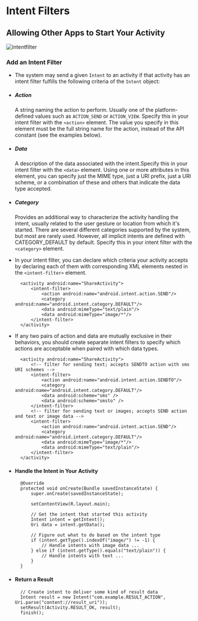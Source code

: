 # Intent Filters
## Allowing Other Apps to Start Your Activity

![intentfilter](https://tutorial.eyehunts.com//wp-content/uploads/2018/06/what-is-android-Intent-Filters-examples.png)

### Add an Intent Filter
- The system may send a given `Intent` to an activity if that activity has an intent filter fulfills the following criteria of the `Intent` object:

- ##### Action
    A string naming the action to perform. Usually one of the platform-defined values such as `ACTION_SEND` or `ACTION_VIEW`.
    Specify this in your intent filter with the `<action>` element. The value you specify in this element must be the full string name for the action, instead of the API constant (see the examples below).

- ##### Data
    A description of the data associated with the intent.Specify this in your intent filter with the `<data>` element. Using one or more attributes in this element, you can specify just the MIME type, just a URI prefix, just a URI scheme, or a combination of these and others that indicate the data type accepted.

- ##### Category
    Provides an additional way to characterize the activity handling the intent, usually related to the user gesture or location from which it's started. There are several different categories supported by the system, but most are rarely used. However, all implicit intents are defined with CATEGORY_DEFAULT by default.
    Specify this in your intent filter with the `<category>` element.

- In your intent filter, you can declare which criteria your activity accepts by declaring each of them with corresponding XML elements nested in the `<intent-filter>` element.

        <activity android:name="ShareActivity">
            <intent-filter>
                <action android:name="android.intent.action.SEND"/>
                <category android:name="android.intent.category.DEFAULT"/>
                <data android:mimeType="text/plain"/>
                <data android:mimeType="image/*"/>
            </intent-filter>
        </activity>

- If any two pairs of action and data are mutually exclusive in their behaviors, you should create separate intent filters to specify which actions are acceptable when paired with which data types.

        <activity android:name="ShareActivity">
            <!-- filter for sending text; accepts SENDTO action with sms URI schemes -->
            <intent-filter>
                <action android:name="android.intent.action.SENDTO"/>
                <category android:name="android.intent.category.DEFAULT"/>
                <data android:scheme="sms" />
                <data android:scheme="smsto" />
            </intent-filter>
            <!-- filter for sending text or images; accepts SEND action and text or image data -->
            <intent-filter>
                <action android:name="android.intent.action.SEND"/>
                <category android:name="android.intent.category.DEFAULT"/>
                <data android:mimeType="image/*"/>
                <data android:mimeType="text/plain"/>
            </intent-filter>
        </activity>

- #### Handle the Intent in Your Activity

        @Override
        protected void onCreate(Bundle savedInstanceState) {
            super.onCreate(savedInstanceState);

            setContentView(R.layout.main);

            // Get the intent that started this activity
            Intent intent = getIntent();
            Uri data = intent.getData();

            // Figure out what to do based on the intent type
            if (intent.getType().indexOf("image/") != -1) {
                // Handle intents with image data ...
            } else if (intent.getType().equals("text/plain")) {
                // Handle intents with text ...
            }
        }

- #### Return a Result

        // Create intent to deliver some kind of result data
        Intent result = new Intent("com.example.RESULT_ACTION", Uri.parse("content://result_uri"));
        setResult(Activity.RESULT_OK, result);
        finish();